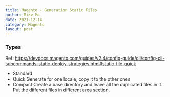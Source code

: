 ```yaml
---
title: Magento - Generation Static Files
author: Mike Mo
date: 2021-12-14
category: Magento
layout: post
---
```


### Types
Ref: https://devdocs.magento.com/guides/v2.4/config-guide/cli/config-cli-subcommands-static-deploy-strategies.html#static-file-quick
- Standard
- Quick
  Generate for one locale, copy it to the other ones
- Compact
  Create a base directory and leave all the duplicated files in it. Put the different files in different area section.
